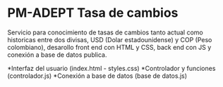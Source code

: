 # PM-ADEPT Tasa de cambios

Servicio para conocimiento de tasas de cambios tanto actual como historicas entre dos divisas, USD (Dolar estadounidense) y COP (Peso colombiano), desarollo front end con HTML y CSS, back end con JS y conexión a base de datos publica.

*Interfaz del usuario (index.html - styles.css)
*Controlador y funciones (controlador.js)
*Conexión a base de datos (base de datos.js)
